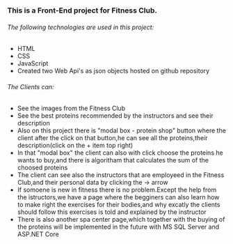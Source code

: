 ### This is a Front-End project for Fitness Club.

###### The following technologies are used in this project:

* HTML
* CSS
* JavaScript
* Created two Web Api's as json objects hosted on github repository

###### The Clients can:
* See the images from the Fitness Club
* See the best proteins recommended by the instructors and see their description
* Also on this project there is "modal box - protein shop" button where the client after the click on that button,he can see all the proteins,their description(click on the + item top right)
* In that "modal box" the client can also with click choose the proteins he wants to buy,and there is algoritham that calculates the sum of the choosed proteins
* The client can see also the instructors that are employeed in the Fitness Club,and their personal data by clicking the -> arrow
* If somoene is new in fitness there is no problem.Except the help from the istructors,we have a page where the begginers can also learn how to make right the exercises for their bodies,and why excatly the clients should follow this exercises is told and explained by the instructor
* There is also another spa center page,which together with the buying of the proteins will be implemented in the future with MS SQL Server and ASP.NET Core
